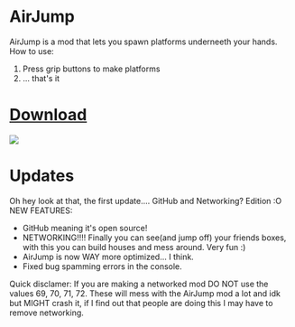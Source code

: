 # AirJump
AirJump is a mod that lets you spawn platforms underneeth your hands.
How to use:
1. Press grip buttons to make platforms
2. ... that's it

# [Download](https://www.youtube.com/watch?v=yPYZpwSpKmA)

![](Gifs/networked_airjump_2.gif)

# Updates
Oh hey look at that, the first update....
GitHub and Networking? Edition :O
NEW FEATURES:
* GitHub meaning it's open source!
* NETWORKING!!!! Finally you can see(and jump off) your friends boxes, with this you can build houses and mess around. Very fun :)
* AirJump is now WAY more optimized... I think.
* Fixed bug spamming errors in the console.






Quick disclamer: If you are making a networked mod DO NOT use the values 69, 70, 71, 72. These will mess with the AirJump mod a lot and idk but MIGHT crash it, if I find out that people are doing this I may have to remove networking.
